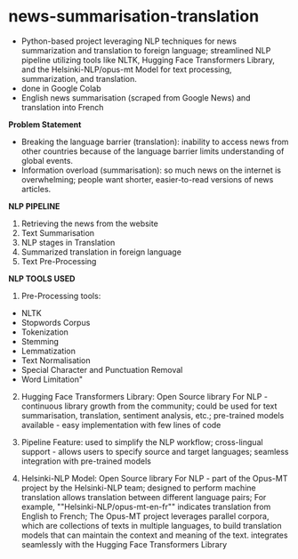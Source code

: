 # news-summarisation-translation
- Python-based project leveraging NLP techniques for news summarization and translation to foreign language; streamlined NLP pipeline utilizing tools like NLTK, Hugging Face Transformers Library, and the Helsinki-NLP/opus-mt Model for text processing, summarization, and translation.
- done in Google Colab
- English news summarisation (scraped from Google News) and translation into French

**Problem Statement**
 - Breaking the language barrier (translation): inability to access news from other countries because of the language barrier limits understanding of global events.
 - Information overload (summarisation): so much news on the internet is overwhelming; people want shorter, easier-to-read versions of news articles.

**NLP PIPELINE**
1. Retrieving the news from the website
2. Text Summarisation
3. NLP stages in Translation
4. Summarized translation in foreign language
5. Text Pre-Processing

**NLP TOOLS USED**

1. Pre-Processing tools:
- NLTK
- Stopwords Corpus
- Tokenization
- Stemming
- Lemmatization
- Text Normalisation
- Special Character and Punctuation Removal
- Word Limitation"

2. Hugging Face Transformers Library: Open Source library For NLP - continuous library growth from the community; could be used for text summarisation, translation, sentiment analysis, etc.; pre-trained models available - easy implementation with few lines of code

3. Pipeline Feature: used to simplify the NLP workflow; cross-lingual support - allows users to specify source and target languages; seamless integration with pre-trained models

4. Helsinki-NLP Model: Open Source library For NLP - part of the Opus-MT project by the Helsinki-NLP team; designed to perform machine translation
allows translation between different language pairs; For example, ""Helsinki-NLP/opus-mt-en-fr"" indicates translation from English to French; The Opus-MT project leverages parallel corpora, which are collections of texts in multiple languages, to build translation models that can maintain the context and meaning of the text.
integrates seamlessly with the Hugging Face Transformers Library
